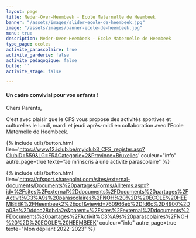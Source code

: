 ```yaml
---
layout: page
title: Neder-Over-Heembeek - Ecole Maternelle de Heembeek
banner: "/assets/images/slider-ecole-de-heembeek.jpg"
image: "/assets/images/banner-ecole-de-heembeek.jpg"
menu: true
description: Neder-Over-Heembeek - Ecole Maternelle de Heembeek
type_page: ecoles
activite_parascolaire: true
activite_garderie: false
activite_pedagogique: false
bulle: ''
activite_stage: false

---
```

#### **Un cadre convivial pour vos enfants !**

Chers Parents,

C’est avec plaisir que le CFS vous propose des activités sportives et culturelles le lundi, mardi et jeudi après-midi en collaboration avec l’Ecole Maternelle de Heembeek.

{% include utils/button.html  
lien='https://www12.iclub.be/myiclub3_CFS_register.asp?ClubID=559&LG=FR&Categorie=2&Province=Bruxelles' couleur="info" autre_page=true texte="Je m'inscris à une activité parascolaire" %}

{% include utils/button.html lien='https://cfsport.sharepoint.com/sites/external-documents/Documents%20partages/Forms/AllItems.aspx?id=%2Fsites%2Fexternal%2Ddocuments%2FDocuments%20partages%2FActivit%C3%A9s%20parascolaires%2FNOH%20%2D%20ECOLE%20HEEMBEEK%2FHeembeek2%2Epdf&viewid=760966eb%2Dfd6c%2D4900%2Da03e%2Dddcc28dbda2e&parent=%2Fsites%2Fexternal%2Ddocuments%2FDocuments%20partages%2FActivit%C3%A9s%20parascolaires%2FNOH%20%2D%20ECOLE%20HEEMBEEK' couleur="info" autre_page=true texte="Mon dépliant 2022-2023" %}